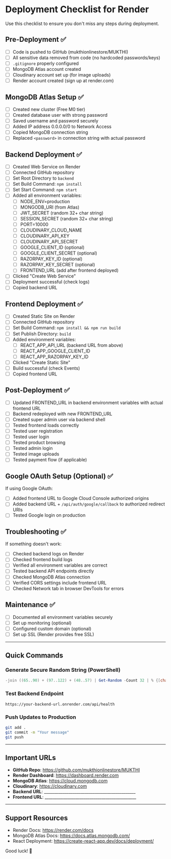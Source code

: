 # Deployment Checklist for Render

Use this checklist to ensure you don't miss any steps during deployment.

## Pre-Deployment ✅

- [ ] Code is pushed to GitHub (mukthionlinestore/MUKTHI)
- [ ] All sensitive data removed from code (no hardcoded passwords/keys)
- [ ] `.gitignore` properly configured
- [ ] MongoDB Atlas account created
- [ ] Cloudinary account set up (for image uploads)
- [ ] Render account created (sign up at render.com)

## MongoDB Atlas Setup ✅

- [ ] Created new cluster (Free M0 tier)
- [ ] Created database user with strong password
- [ ] Saved username and password securely
- [ ] Added IP address 0.0.0.0/0 to Network Access
- [ ] Copied MongoDB connection string
- [ ] Replaced `<password>` in connection string with actual password

## Backend Deployment ✅

- [ ] Created Web Service on Render
- [ ] Connected GitHub repository
- [ ] Set Root Directory to `backend`
- [ ] Set Build Command: `npm install`
- [ ] Set Start Command: `npm start`
- [ ] Added all environment variables:
  - [ ] NODE_ENV=production
  - [ ] MONGODB_URI (from Atlas)
  - [ ] JWT_SECRET (random 32+ char string)
  - [ ] SESSION_SECRET (random 32+ char string)
  - [ ] PORT=10000
  - [ ] CLOUDINARY_CLOUD_NAME
  - [ ] CLOUDINARY_API_KEY
  - [ ] CLOUDINARY_API_SECRET
  - [ ] GOOGLE_CLIENT_ID (optional)
  - [ ] GOOGLE_CLIENT_SECRET (optional)
  - [ ] RAZORPAY_KEY_ID (optional)
  - [ ] RAZORPAY_KEY_SECRET (optional)
  - [ ] FRONTEND_URL (add after frontend deployed)
- [ ] Clicked "Create Web Service"
- [ ] Deployment successful (check logs)
- [ ] Copied backend URL

## Frontend Deployment ✅

- [ ] Created Static Site on Render
- [ ] Connected GitHub repository
- [ ] Set Build Command: `npm install && npm run build`
- [ ] Set Publish Directory: `build`
- [ ] Added environment variables:
  - [ ] REACT_APP_API_URL (backend URL from above)
  - [ ] REACT_APP_GOOGLE_CLIENT_ID
  - [ ] REACT_APP_RAZORPAY_KEY_ID
- [ ] Clicked "Create Static Site"
- [ ] Build successful (check Events)
- [ ] Copied frontend URL

## Post-Deployment ✅

- [ ] Updated FRONTEND_URL in backend environment variables with actual frontend URL
- [ ] Backend redeployed with new FRONTEND_URL
- [ ] Created super admin user via backend shell
- [ ] Tested frontend loads correctly
- [ ] Tested user registration
- [ ] Tested user login
- [ ] Tested product browsing
- [ ] Tested admin login
- [ ] Tested image uploads
- [ ] Tested payment flow (if applicable)

## Google OAuth Setup (Optional) ✅

If using Google OAuth:
- [ ] Added frontend URL to Google Cloud Console authorized origins
- [ ] Added backend URL + `/api/auth/google/callback` to authorized redirect URIs
- [ ] Tested Google login on production

## Troubleshooting ✅

If something doesn't work:
- [ ] Checked backend logs on Render
- [ ] Checked frontend build logs
- [ ] Verified all environment variables are correct
- [ ] Tested backend API endpoints directly
- [ ] Checked MongoDB Atlas connection
- [ ] Verified CORS settings include frontend URL
- [ ] Checked Network tab in browser DevTools for errors

## Maintenance ✅

- [ ] Documented all environment variables securely
- [ ] Set up monitoring (optional)
- [ ] Configured custom domain (optional)
- [ ] Set up SSL (Render provides free SSL)

---

## Quick Commands

### Generate Secure Random String (PowerShell)
```powershell
-join ((65..90) + (97..122) + (48..57) | Get-Random -Count 32 | % {[char]$_})
```

### Test Backend Endpoint
```
https://your-backend-url.onrender.com/api/health
```

### Push Updates to Production
```bash
git add .
git commit -m "Your message"
git push
```

---

## Important URLs

- **GitHub Repo**: https://github.com/mukthionlinestore/MUKTHI
- **Render Dashboard**: https://dashboard.render.com
- **MongoDB Atlas**: https://cloud.mongodb.com
- **Cloudinary**: https://cloudinary.com
- **Backend URL**: _____________________________________________
- **Frontend URL**: _____________________________________________

---

## Support Resources

- Render Docs: https://render.com/docs
- MongoDB Atlas Docs: https://docs.atlas.mongodb.com/
- React Deployment: https://create-react-app.dev/docs/deployment/

Good luck! 🚀


